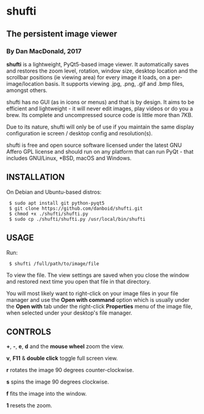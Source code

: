 # shufti

## The persistent image viewer

### By Dan MacDonald, 2017

**shufti** is a lightweight, PyQt5-based image viewer. It automatically saves and restores the zoom level, rotation, window size, desktop location and the scrollbar positions (ie viewing area) for every image it loads, on a per-image/location basis. It supports viewing .jpg, .png, .gif and .bmp files, amongst others.

shufti has no GUI (as in icons or menus) and that is by design. It aims to be efficient and lightweight - it will never edit images, play videos or do you a brew. Its complete and uncompressed source code is little more than 7KB.

Due to its nature, shufti will only be of use if you maintain the same display configuration ie screen / desktop config and resolution(s).

shufti is free and open source software licensed under the latest GNU Affero GPL license and should run on any platform that can run PyQt - that includes GNU/Linux, *BSD, macOS and Windows.

## INSTALLATION

On Debian and Ubuntu-based distros:

```
 $ sudo apt install git python-pyqt5
 $ git clone https://github.com/danboid/shufti.git
 $ chmod +x ./shufti/shufti.py
 $ sudo cp ./shufti/shufti.py /usr/local/bin/shufti
```

## USAGE

Run:

```
 $ shufti /full/path/to/image/file
```

To view the file. The view settings are saved when you close the window and restored next time you open that file in that directory.

You will most likely want to right-click on your image files in your file manager and use the **Open with command** option which is usually under the **Open with** tab under the right-click **Properties** menu of the image file, when selected under your desktop's file manager.

## CONTROLS

**+**, **-**, **e**, **d** and the **mouse wheel** zoom the view.

**v**, **F11** & **double click** toggle full screen view.

**r** rotates the image 90 degrees counter-clockwise.

**s** spins the image 90 degrees clockwise.

**f** fits the image into the window.

**1** resets the zoom.

